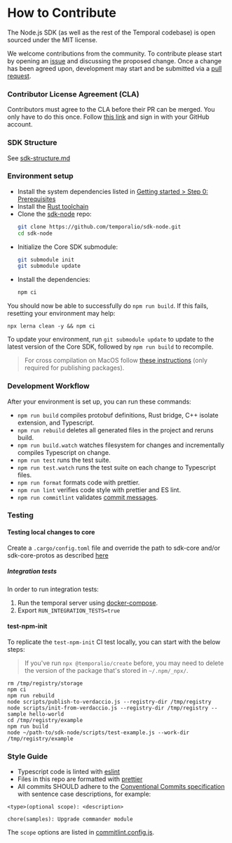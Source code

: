 # How to Contribute

The Node.js SDK (as well as the rest of the Temporal codebase) is open sourced under the MIT license.

We welcome contributions from the community. To contribute please start by opening an [issue](https://github.com/temporalio/sdk-node/issues) and discussing the proposed change. Once a change has been agreed upon, development may start and be submitted via a [pull request](https://github.com/temporalio/sdk-node/pulls).

### Contributor License Agreement (CLA)

Contributors must agree to the CLA before their PR can be merged. You only have to do this once. Follow [this link](https://cla-assistant.io/temporalio/sdk-node) and sign in with your GitHub account.

### SDK Structure

See [sdk-structure.md](./docs/sdk-structure.md)

### Environment setup

- Install the system dependencies listed in [Getting started > Step 0: Prerequisites](https://docs.temporal.io/docs/node/getting-started/#step-0-prerequisites)
- Install the [Rust toolchain](https://rustup.rs/)
- Clone the [sdk-node](https://github.com/temporalio/sdk-node) repo:
  ```sh
  git clone https://github.com/temporalio/sdk-node.git
  cd sdk-node
  ```
- Initialize the Core SDK submodule:
  ```sh
  git submodule init
  git submodule update
  ```
- Install the dependencies:
  ```sh
  npm ci
  ```

You should now be able to successfully do `npm run build`. If this fails, resetting your environment may help:

```
npx lerna clean -y && npm ci
```

To update your environment, run `git submodule update` to update to the latest version of the Core SDK, followed by `npm run build` to recompile.

> For cross compilation on MacOS follow [these instructions](https://github.com/temporalio/sdk-node/blob/main/docs/building.md) (only required for publishing packages).

### Development Workflow

After your environment is set up, you can run these commands:

- `npm run build` compiles protobuf definitions, Rust bridge, C++ isolate extension, and Typescript.
- `npm run rebuild` deletes all generated files in the project and reruns build.
- `npm run build.watch` watches filesystem for changes and incrementally compiles Typescript on change.
- `npm run test` runs the test suite.
- `npm run test.watch` runs the test suite on each change to Typescript files.
- `npm run format` formats code with prettier.
- `npm run lint` verifies code style with prettier and ES lint.
- `npm run commitlint` validates [commit messages](#style-guide).

### Testing

#### Testing local changes to core

Create a `.cargo/config.toml` file and override the path to sdk-core and/or sdk-core-protos as
described [here](https://doc.rust-lang.org/cargo/reference/overriding-dependencies.html#paths-overrides)

##### Integration tests

In order to run integration tests:

1. Run the temporal server using [docker-compose](https://github.com/temporalio/docker-compose).
1. Export `RUN_INTEGRATION_TESTS=true`

#### test-npm-init

To replicate the `test-npm-init` CI test locally, you can start with the below steps:

> If you've run `npx @temporalio/create` before, you may need to delete the version of the package that's stored in `~/.npm/_npx/`.

```
rm /tmp/registry/storage
npm ci
npm run rebuild
node scripts/publish-to-verdaccio.js --registry-dir /tmp/registry
node scripts/init-from-verdaccio.js --registry-dir /tmp/registry --sample hello-world
cd /tmp/registry/example
npm run build
node ~/path-to/sdk-node/scripts/test-example.js --work-dir /tmp/registry/example
```

### Style Guide

- Typescript code is linted with [eslint](https://eslint.org/)
- Files in this repo are formatted with [prettier](https://prettier.io/)
- All commits SHOULD adhere to the [Conventional Commits specification](https://conventionalcommits.org/) with sentence case descriptions, for example:

```
<type>(optional scope): <description>

chore(samples): Upgrade commander module
```

The `scope` options are listed in [commitlint.config.js](https://github.com/temporalio/sdk-node/blob/main/commitlint.config.js).
